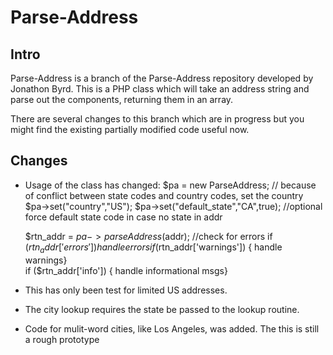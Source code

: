 Parse-Address
=============
Intro
-----
Parse-Address is a branch of the Parse-Address repository developed by Jonathon Byrd.  This is a PHP class which will take an address string and parse out the components, returning them in an array.
  
There are several changes to this branch which are in progress but you might find the existing partially modified code useful now.  

Changes
---------
* Usage of the class has changed:
	$pa = new ParseAddress;
	// because of conflict between state codes and country codes, set the country
	$pa->set("country","US");
	$pa->set("default_state","CA",true);   //optional force default state code in case no state in addr
	
	$rtn_addr = $pa->parseAddress($addr);
	//check for errors
	if ($rtn_addr['errors']) { handle errors}	
	if ($rtn_addr['warnings']) { handle warnings}	
	if ($rtn_addr['info']) { handle informational msgs}	

* This has only been test for limited US addresses.	
* The city lookup requires the state be passed to the lookup routine. 
* Code for mulit-word cities, like Los Angeles, was added.  The this is still a rough prototype